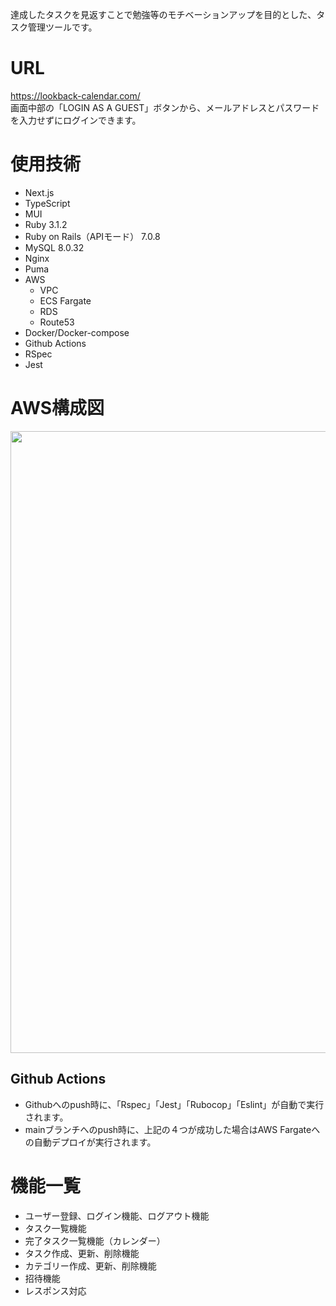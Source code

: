 達成したタスクを見返すことで勉強等のモチベーションアップを目的とした、タスク管理ツールです。

# URL
https://lookback-calendar.com/ <br >
画面中部の「LOGIN AS A GUEST」ボタンから、メールアドレスとパスワードを入力せずにログインできます。

# 使用技術
- Next.js
- TypeScript
- MUI
- Ruby 3.1.2
- Ruby on Rails（APIモード） 7.0.8
- MySQL 8.0.32
- Nginx
- Puma
- AWS
  - VPC
  - ECS Fargate
  - RDS
  - Route53
- Docker/Docker-compose
- Github Actions
- RSpec
- Jest

# AWS構成図
<img width="995" alt="" src="https://github.com/alicend/Rails_LookBack/assets/86368377/d9bef69e-fde5-49cb-b9d1-3f781d26dffc">

## Github Actions
- Githubへのpush時に、「Rspec」「Jest」「Rubocop」「Eslint」が自動で実行されます。
- mainブランチへのpush時に、上記の４つが成功した場合はAWS Fargateへの自動デプロイが実行されます。

# 機能一覧
- ユーザー登録、ログイン機能、ログアウト機能
- タスク一覧機能
- 完了タスク一覧機能（カレンダー）
- タスク作成、更新、削除機能
- カテゴリー作成、更新、削除機能
- 招待機能
- レスポンス対応